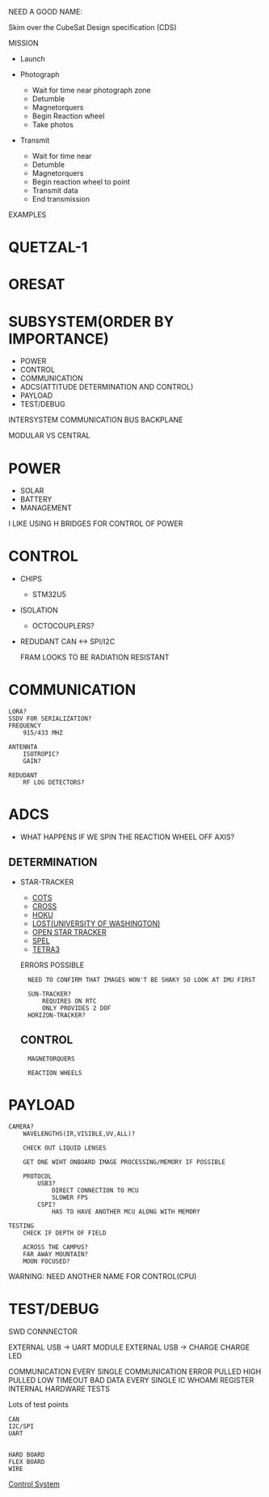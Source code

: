 
NEED A GOOD NAME:

Skim over the CubeSat Design specification (CDS)

MISSION
- Launch


- Photograph
	- Wait for time near photograph zone
	- Detumble
	- Magnetorquers
	- Begin Reaction wheel
	- Take photos

- Transmit
	- Wait for time near 
	- Detumble
	- Magnetorquers
	- Begin reaction wheel to point
	- Transmit data
	- End transmission

EXAMPLES


# QUETZAL-1

# ORESAT


# SUBSYSTEM(ORDER BY IMPORTANCE)

- POWER
- CONTROL
- COMMUNICATION
- ADCS(ATTITUDE DETERMINATION AND CONTROL)
- PAYLOAD
- TEST/DEBUG


INTERSYSTEM COMMUNICATION
	BUS
	BACKPLANE

MODULAR VS CENTRAL



# POWER
- SOLAR
- BATTERY
- MANAGEMENT

I LIKE USING H BRIDGES FOR CONTROL OF POWER

# CONTROL
- CHIPS
	- STM32U5
- ISOLATION
	- OCTOCOUPLERS?
- REDUDANT
	CAN <-> SPI/I2C

	FRAM LOOKS TO BE RADIATION RESISTANT

# COMMUNICATION
	LORA?
	SSDV FOR SERIALIZATION?
	FREQUENCY
		915/433 MHZ
	
	ANTENNTA
		ISOTROPIC?
		GAIN?

	REDUDANT
		RF LOG DETECTORS?

# ADCS
- WHAT HAPPENS IF WE SPIN THE REACTION WHEEL OFF AXIS?

## DETERMINATION

- STAR-TRACKER
	- [COTS](https://github.com/oresat/COTS-Star-Tracker)
	- [CROSS](https://github.com/cross-space-open/star-tracker-core)
	- [HOKU](https://github.com/glennga/hoku)
	- [LOST(UNIVERSITY OF WASHINGTON)](https://github.com/UWCubeSat/lost/tree/master)
	- [OPEN STAR TRACKER](https://github.com/UBNanosatLab/openstartracker)
	- [SPEL](https://github.com/spel-uchile/Star_Tracker)
	- [TETRA3](https://github.com/esa/tetra3)

	ERRORS
		POSSIBLE 

		NEED TO CONFIRM THAT IMAGES WON'T BE SHAKY SO LOOK AT IMU FIRST

		SUN-TRACKER?
			REQUIRES ON RTC
			ONLY PROVIDES 2 DOF
		HORIZON-TRACKER?
			
			
	## CONTROL
		MAGNETORQUERS

		REACTION WHEELS


# PAYLOAD
	CAMERA?
		WAVELENGTHS(IR,VISIBLE,UV,ALL)?

		CHECK OUT LIQUID LENSES

		GET ONE WIHT ONBOARD IMAGE PROCESSING/MEMORY IF POSSIBLE

		PROTOCOL
			USB3?
				DIRECT CONNECTION TO MCU
				SLOWER FPS
			CSPI?
				HAS TO HAVE ANOTHER MCU ALONG WITH MEMORY

	TESTING
		CHECK IF DEPTH OF FIELD
		
		ACROSS THE CAMPUS?
		FAR AWAY MOUNTAIN?
		MOON FOCUSED?

	
WARNING: NEED ANOTHER NAME FOR CONTROL(CPU)


# TEST/DEBUG

SWD CONNNECTOR

EXTERNAL USB -> UART MODULE
EXTERNAL USB -> CHARGE
CHARGE LED

COMMUNICATION
	EVERY SINGLE COMMUNICATION ERROR
		PULLED HIGH
		PULLED LOW
		TIMEOUT
		BAD DATA
EVERY SINGLE IC
	WHOAMI REGISTER
	INTERNAL HARDWARE TESTS

Lots of test points



	CAN
	I2C/SPI
	UART


	HARD BOARD
	FLEX BOARD
	WIRE

[Control System](https://lirias.kuleuven.be/bitstream/123456789/514285/1/PhD_TjorvenDelabie.pdf)